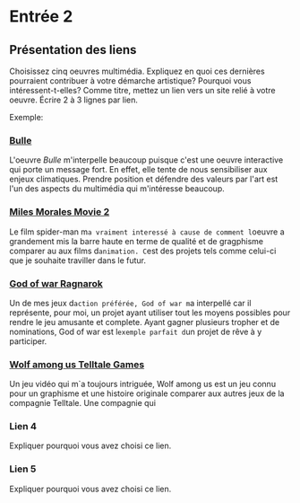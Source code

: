 # Entrée 2
## Présentation des liens
Choisissez cinq oeuvres multimédia. Expliquez en quoi ces dernières pourraient contribuer à votre démarche artistique? Pourquoi vous intéressent-t-elles? Comme titre, mettez un lien vers un site relié à votre oeuvre. Écrire 2 à 3 lignes par lien.

Exemple: 
### [Bulle](https://www.onf.ca/interactif/bulle/) 
L'oeuvre *Bulle* m'interpelle beaucoup puisque c'est une oeuvre interactive qui porte un message fort. En effet, elle tente de nous sensibiliser aux enjeux climatiques. Prendre position et défendre des valeurs par l'art est l'un des aspects du multimédia qui m'intéresse beaucoup. 

### [Miles Morales Movie 2](https://www.imdb.com/title/tt9362722/)
Le film spider-man m`a vraiment interessé à cause de comment l`oeuvre a grandement mis la barre haute en terme de qualité et de gragphisme comparer au aux films d`animation. C`est des projets tels comme celui-ci que je souhaite traviller dans le futur.
 
### [God of war Ragnarok](https://www.ign.com/games/god-of-war-ragnarok)
Un de mes jeux d`action préférée, God of war m`a interpellé car il représente, pour moi, un projet ayant utiliser tout les moyens possibles pour rendre le jeu amusante et complete. Ayant gagner plusieurs tropher et de nominations, God of war est l`exemple parfait d`un projet de rêve à y participer.

### [Wolf among us Telltale Games](https://telltale.com/the-wolf-among-us-2/)
Un jeu vidéo qui m`a toujours intriguée, Wolf among us est un jeu connu pour un graphisme et une histoire originale comparer aux autres jeux de la compagnie Telltale. Une compagnie qui 

### Lien 4 
Expliquer pourquoi vous avez choisi ce lien. 

### Lien 5 
Expliquer pourquoi vous avez choisi ce lien. 

